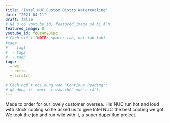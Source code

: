 ```yaml
---
title: "Intel NUC Custom Distro Watercooling"
date: "2021-04-11"
draft: false
# Nếu có youtube_id, featured_image sẽ bị ẩn.
featured_image: 0
youtube_id: fqOzHm28Kpc
# Cách viết (NOTE: spaces-tab, not tab-tab)
#tags:
#  - tag1
#  - tag2
#  - tag3
tags:
  - wc
  - extra
  - scratch

# Cách ngắt nội dung vào "Continue Reading":
# gõ dòng <!--more--> vào chỗ muốn cắt.
---
```


Made to order for our lovely customer oversea. His NUC run hot and loud with stock cooling so he asked us to give Intel NUC the best cooling we got. We took the job and run wild with it, a super duper fun project.